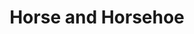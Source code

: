 ---
layout: piece
colection_name: jewelry
title: Horse and Horsehoe
id: horse-and-horseshoe
media: Mixed metal, beads with findings
dimensions: 14" hung
description: Metal, wire wrapped, sterling silver charms with metal and brass.
price: $48
create_date: 2012
---